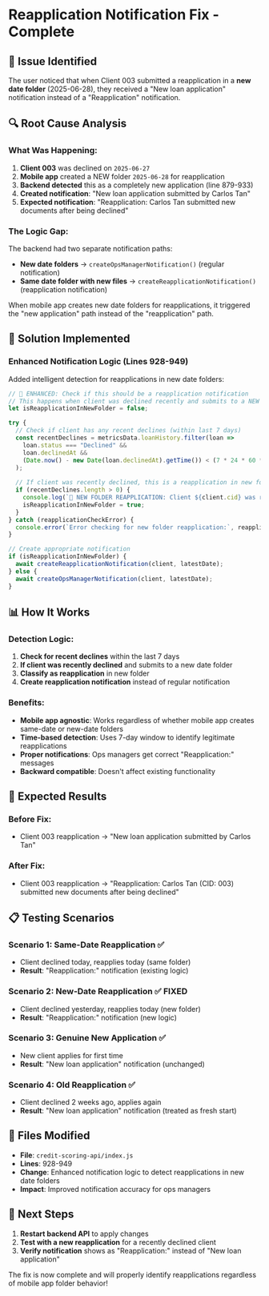 # Reapplication Notification Fix - Complete

## 🎯 **Issue Identified**

The user noticed that when Client 003 submitted a reapplication in a **new date folder** (2025-06-28), they received a "New loan application" notification instead of a "Reapplication" notification.

## 🔍 **Root Cause Analysis**

### **What Was Happening:**
1. **Client 003** was declined on `2025-06-27`
2. **Mobile app** created a NEW folder `2025-06-28` for reapplication
3. **Backend detected** this as a completely new application (line 879-933)
4. **Created notification**: "New loan application submitted by Carlos Tan"
5. **Expected notification**: "Reapplication: Carlos Tan submitted new documents after being declined"

### **The Logic Gap:**
The backend had two separate notification paths:
- **New date folders** → `createOpsManagerNotification()` (regular notification)
- **Same date folder with new files** → `createReapplicationNotification()` (reapplication notification)

When mobile app creates new date folders for reapplications, it triggered the "new application" path instead of the "reapplication" path.

## 🔧 **Solution Implemented**

### **Enhanced Notification Logic** (Lines 928-949)
Added intelligent detection for reapplications in new date folders:

```javascript
// 🔧 ENHANCED: Check if this should be a reapplication notification
// This happens when client was declined recently and submits to a NEW date folder
let isReapplicationInNewFolder = false;

try {
  // Check if client has any recent declines (within last 7 days)
  const recentDeclines = metricsData.loanHistory.filter(loan =>
    loan.status === "Declined" &&
    loan.declinedAt &&
    (Date.now() - new Date(loan.declinedAt).getTime()) < (7 * 24 * 60 * 60 * 1000)
  );
  
  // If client was recently declined, this is a reapplication in new folder
  if (recentDeclines.length > 0) {
    console.log(`🔄 NEW FOLDER REAPPLICATION: Client ${client.cid} was recently declined and submitted to new folder ${latestDate}`);
    isReapplicationInNewFolder = true;
  }
} catch (reapplicationCheckError) {
  console.error(`Error checking for new folder reapplication:`, reapplicationCheckError);
}

// Create appropriate notification
if (isReapplicationInNewFolder) {
  await createReapplicationNotification(client, latestDate);
} else {
  await createOpsManagerNotification(client, latestDate);
}
```

## 📊 **How It Works**

### **Detection Logic:**
1. **Check for recent declines** within the last 7 days
2. **If client was recently declined** and submits to a new date folder
3. **Classify as reapplication** in new folder
4. **Create reapplication notification** instead of regular notification

### **Benefits:**
- **Mobile app agnostic**: Works regardless of whether mobile app creates same-date or new-date folders
- **Time-based detection**: Uses 7-day window to identify legitimate reapplications
- **Proper notifications**: Ops managers get correct "Reapplication:" messages
- **Backward compatible**: Doesn't affect existing functionality

## 🎯 **Expected Results**

### **Before Fix:**
- Client 003 reapplication → "New loan application submitted by Carlos Tan"

### **After Fix:**
- Client 003 reapplication → "Reapplication: Carlos Tan (CID: 003) submitted new documents after being declined"

## 📋 **Testing Scenarios**

### **Scenario 1: Same-Date Reapplication** ✅
- Client declined today, reapplies today (same folder)
- **Result**: "Reapplication:" notification (existing logic)

### **Scenario 2: New-Date Reapplication** ✅ **FIXED**
- Client declined yesterday, reapplies today (new folder)
- **Result**: "Reapplication:" notification (new logic)

### **Scenario 3: Genuine New Application** ✅
- New client applies for first time
- **Result**: "New loan application" notification (unchanged)

### **Scenario 4: Old Reapplication** ✅
- Client declined 2 weeks ago, applies again
- **Result**: "New loan application" notification (treated as fresh start)

## 🔄 **Files Modified**

- **File**: `credit-scoring-api/index.js`
- **Lines**: 928-949
- **Change**: Enhanced notification logic to detect reapplications in new date folders
- **Impact**: Improved notification accuracy for ops managers

## 🚀 **Next Steps**

1. **Restart backend API** to apply changes
2. **Test with a new reapplication** for a recently declined client
3. **Verify notification** shows as "Reapplication:" instead of "New loan application"

The fix is now complete and will properly identify reapplications regardless of mobile app folder behavior!